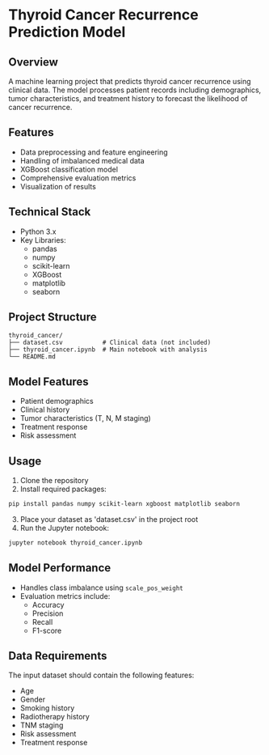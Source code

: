 # Thyroid Cancer Recurrence Prediction Model

## Overview
A machine learning project that predicts thyroid cancer recurrence using clinical data. The model processes patient records including demographics, tumor characteristics, and treatment history to forecast the likelihood of cancer recurrence.

## Features
- Data preprocessing and feature engineering
- Handling of imbalanced medical data
- XGBoost classification model
- Comprehensive evaluation metrics
- Visualization of results

## Technical Stack
- Python 3.x
- Key Libraries:
  - pandas
  - numpy
  - scikit-learn
  - XGBoost
  - matplotlib
  - seaborn

## Project Structure
```
thyroid_cancer/
├── dataset.csv           # Clinical data (not included)
├── thyroid_cancer.ipynb  # Main notebook with analysis
└── README.md
```

## Model Features
- Patient demographics
- Clinical history
- Tumor characteristics (T, N, M staging)
- Treatment response
- Risk assessment

## Usage
1. Clone the repository
2. Install required packages:
```bash
pip install pandas numpy scikit-learn xgboost matplotlib seaborn
```
3. Place your dataset as 'dataset.csv' in the project root
4. Run the Jupyter notebook:
```bash
jupyter notebook thyroid_cancer.ipynb
```

## Model Performance
- Handles class imbalance using `scale_pos_weight`
- Evaluation metrics include:
  - Accuracy
  - Precision
  - Recall
  - F1-score

## Data Requirements
The input dataset should contain the following features:
- Age
- Gender
- Smoking history
- Radiotherapy history
- TNM staging
- Risk assessment
- Treatment response
